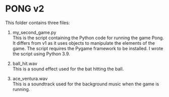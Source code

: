 # PONG v2
This folder contains three files:

1. my_second_game.py<br>
This is the script containing the Python code for running the game Pong. It differs from v1 as it uses objects to manipulate the elements of the game. 
The script requires the Pygame framework to be installed. I wrote the script using Python 3.9. 

2. ball_hit.wav<br>
This is a sound effect used for the bat hitting the ball.

3. ace_ventura.wav<br>
This is a soundtrack used for the background music when the game is running. 
